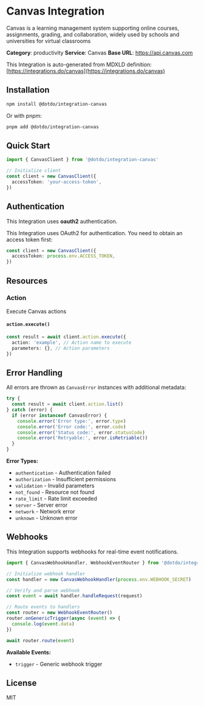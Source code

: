 # Canvas Integration

Canvas is a learning management system supporting online courses, assignments, grading, and collaboration, widely used by schools and universities for virtual classrooms

**Category**: productivity
**Service**: Canvas
**Base URL**: https://api.canvas.com

This Integration is auto-generated from MDXLD definition: [https://integrations.do/canvas](https://integrations.do/canvas)

## Installation

```bash
npm install @dotdo/integration-canvas
```

Or with pnpm:

```bash
pnpm add @dotdo/integration-canvas
```

## Quick Start

```typescript
import { CanvasClient } from '@dotdo/integration-canvas'

// Initialize client
const client = new CanvasClient({
  accessToken: 'your-access-token',
})
```

## Authentication

This Integration uses **oauth2** authentication.

This Integration uses OAuth2 for authentication. You need to obtain an access token first:

```typescript
const client = new CanvasClient({
  accessToken: process.env.ACCESS_TOKEN,
})
```

## Resources

### Action

Execute Canvas actions

#### `action.execute()`

```typescript
const result = await client.action.execute({
  action: 'example', // Action name to execute
  parameters: {}, // Action parameters
})
```

## Error Handling

All errors are thrown as `CanvasError` instances with additional metadata:

```typescript
try {
  const result = await client.action.list()
} catch (error) {
  if (error instanceof CanvasError) {
    console.error('Error type:', error.type)
    console.error('Error code:', error.code)
    console.error('Status code:', error.statusCode)
    console.error('Retryable:', error.isRetriable())
  }
}
```

**Error Types:**

- `authentication` - Authentication failed
- `authorization` - Insufficient permissions
- `validation` - Invalid parameters
- `not_found` - Resource not found
- `rate_limit` - Rate limit exceeded
- `server` - Server error
- `network` - Network error
- `unknown` - Unknown error

## Webhooks

This Integration supports webhooks for real-time event notifications.

```typescript
import { CanvasWebhookHandler, WebhookEventRouter } from '@dotdo/integration-canvas'

// Initialize webhook handler
const handler = new CanvasWebhookHandler(process.env.WEBHOOK_SECRET)

// Verify and parse webhook
const event = await handler.handleRequest(request)

// Route events to handlers
const router = new WebhookEventRouter()
router.onGenericTrigger(async (event) => {
  console.log(event.data)
})

await router.route(event)
```

**Available Events:**

- `trigger` - Generic webhook trigger

## License

MIT
